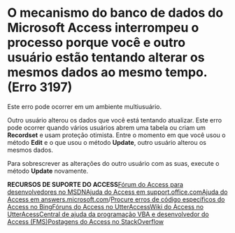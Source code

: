 
# O mecanismo do banco de dados do Microsoft Access interrompeu o processo porque você e outro usuário estão tentando alterar os mesmos dados ao mesmo tempo. (Erro 3197)

Este erro pode ocorrer em um ambiente multiusuário.

Outro usuário alterou os dados que você está tentando atualizar. Este erro pode ocorrer quando vários usuários abrem uma tabela ou criam um  **Recordset** e usam proteção otimista. Entre o momento em que você usou o método **Edit** e o que usou o método **Update**, outro usuário alterou os mesmos dados.

Para sobrescrever as alterações do outro usuário com as suas, execute o método  **Update** novamente.

 **RECURSOS DE SUPORTE DO ACCESS**[Fórum do Access para desenvolvedores no MSDN](https://social.msdn.microsoft.com/Forums/office/pt-BR/home?forum=accessdev)[Ajuda do Access em support.office.com](https://support.office.com/search/results?query=Access)[Ajuda do Access em answers.microsoft.com](http://answers.microsoft.com/pt-br/office/forum/access?page=1&amp;tab=question&amp;status=all&amp;auth=1)/[Procure erros de código específicos do Access no Bing](http://www.bing.com/)[Fóruns do Access no UtterAccess](http://www.utteraccess.com/forum/index.php?act=idx)[Wiki do Access no UtterAcess](http://www.utteraccess.com/forum/index.php?act=idx)[Central de ajuda da programação VBA e desenvolvedor do Access (FMS)](http://www.fmsinc.com/MicrosoftAccess/developer/)[Postagens do Access no StackOverflow](http://stackoverflow.com/questions/tagged/ms-access)
